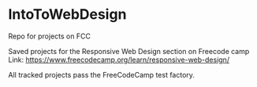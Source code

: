 # IntoToWebDesign
Repo for projects on FCC

Saved projects for the Responsive Web Design section on Freecode camp<br />
Link: https://www.freecodecamp.org/learn/responsive-web-design/

All tracked projects pass the FreeCodeCamp test factory.
